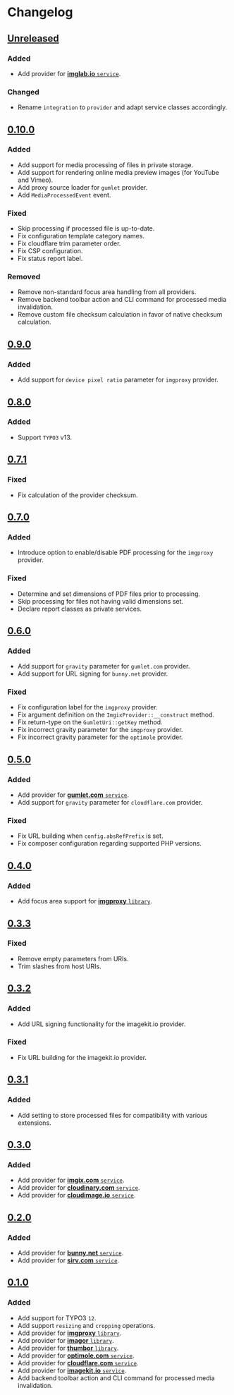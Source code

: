 # Changelog

## [Unreleased]

### Added

* Add provider for [**imglab.io** `service`](https://www.imglab.io/).

### Changed

* Rename `integration` to `provider` and adapt service classes accordingly.

## [0.10.0]

### Added

* Add support for media processing of files in private storage.
* Add support for rendering online media preview images (for YouTube and Vimeo).
* Add proxy source loader for `gumlet` provider.
* Add `MediaProcessedEvent` event.

### Fixed

* Skip processing if processed file is up-to-date.
* Fix configuration template category names.
* Fix cloudflare trim parameter order.
* Fix CSP configuration.
* Fix status report label.

### Removed

* Remove non-standard focus area handling from all providers.
* Remove backend toolbar action and CLI command for processed media invalidation.
* Remove custom file checksum calculation in favor of native checksum calculation.

## [0.9.0]

### Added

* Add support for `device pixel ratio` parameter for `imgproxy` provider.

## [0.8.0]

### Added

* Support `TYPO3` v13.

## [0.7.1]

### Fixed

* Fix calculation of the provider checksum.

## [0.7.0]

### Added

* Introduce option to enable/disable PDF processing for the `imgproxy` provider.

### Fixed

* Determine and set dimensions of PDF files prior to processing.
* Skip processing for files not having valid dimensions set.
* Declare report classes as private services.

## [0.6.0]

### Added

* Add support for `gravity` parameter for `gumlet.com` provider.
* Add support for URL signing for `bunny.net` provider.

### Fixed

* Fix configuration label for the `imgproxy` provider.
* Fix argument definition on the `ImgixProvider::__construct` method.
* Fix return-type on the `GumletUri::getKey` method.
* Fix incorrect gravity parameter for the `imgproxy` provider.
* Fix incorrect gravity parameter for the `optimole` provider.

## [0.5.0]

### Added

* Add provider for [**gumlet.com** `service`](https://www.gumlet.com/).
* Add support for `gravity` parameter for `cloudflare.com` provider.

### Fixed

* Fix URL building when `config.absRefPrefix` is set.
* Fix composer configuration regarding supported PHP versions.

## [0.4.0]

### Added

* Add focus area support for [**imgproxy** `library`](https://github.com/imgproxy/imgproxy).

## [0.3.3]

### Fixed

* Remove empty parameters from URIs.
* Trim slashes from host URIs.

## [0.3.2]

### Added

* Add URL signing functionality for the imagekit.io provider.

### Fixed

* Fix URL building for the imagekit.io provider.

## [0.3.1]

### Added

* Add setting to store processed files for compatibility with various extensions.

## [0.3.0]

### Added

* Add provider for [**imgix.com** `service`](https://imgix.com/).
* Add provider for [**cloudinary.com** `service`](https://cloudinary.com/).
* Add provider for [**cloudimage.io** `service`](https://cloudimage.io/).

## [0.2.0]

### Added

* Add provider for [**bunny.net** `service`](https://bunny.net/).
* Add provider for [**sirv.com** `service`](https://sirv.com/).

## [0.1.0]

### Added

* Add support for TYPO3 `12`.
* Add support `resizing` and `cropping` operations.
* Add provider for [**imgproxy** `library`](https://github.com/imgproxy/imgproxy).
* Add provider for [**imagor** `library`](https://github.com/cshum/imagor).
* Add provider for [**thumbor** `library`](https://github.com/thumbor/thumbor).
* Add provider for [**optimole.com** `service`](https://optimole.com/).
* Add provider for [**cloudflare.com** `service`](https://developers.cloudflare.com/images/).
* Add provider for [**imagekit.io** `service`](https://imagekit.io/).
* Add backend toolbar action and CLI command for processed media invalidation.

[unreleased]: https://github.com/somehow-digital/typo3-media-processing/compare/v0.10.0...HEAD
[0.10.0]: https://github.com/somehow-digital/typo3-media-processing/compare/v0.9.0...v0.10.0
[0.9.0]: https://github.com/somehow-digital/typo3-media-processing/compare/v0.8.0...v0.9.0
[0.8.0]: https://github.com/somehow-digital/typo3-media-processing/compare/v0.7.1...v0.8.0
[0.7.1]: https://github.com/somehow-digital/typo3-media-processing/compare/v0.7.0...v0.7.1
[0.7.0]: https://github.com/somehow-digital/typo3-media-processing/compare/v0.6.0...v0.7.0
[0.6.0]: https://github.com/somehow-digital/typo3-media-processing/compare/v0.5.0...v0.6.0
[0.5.0]: https://github.com/somehow-digital/typo3-media-processing/compare/v0.4.0...v0.5.0
[0.4.0]: https://github.com/somehow-digital/typo3-media-processing/compare/v0.3.3...v0.4.0
[0.3.3]: https://github.com/somehow-digital/typo3-media-processing/compare/v0.3.2...v0.3.3
[0.3.2]: https://github.com/somehow-digital/typo3-media-processing/compare/v0.3.1...v0.3.2
[0.3.1]: https://github.com/somehow-digital/typo3-media-processing/compare/v0.3.0...v0.3.1
[0.3.0]: https://github.com/somehow-digital/typo3-media-processing/compare/v0.2.0...v0.3.0
[0.2.0]: https://github.com/somehow-digital/typo3-media-processing/compare/v0.1.0...v0.2.0
[0.1.0]: https://github.com/somehow-digital/typo3-media-processing/releases/tag/v0.1.0
